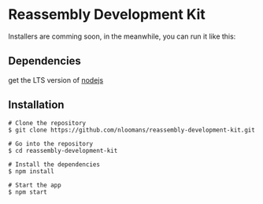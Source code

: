 # Reassembly Development Kit

Installers are comming soon, in the meanwhile, you can run it like this:

## Dependencies
get the LTS version of [nodejs](nodejs.org)

## Installation

    # Clone the repository
    $ git clone https://github.com/nloomans/reassembly-development-kit.git

    # Go into the repository
    $ cd reassembly-development-kit

    # Install the dependencies
    $ npm install
    
    # Start the app
    $ npm start
